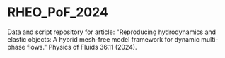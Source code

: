 # RHEO_PoF_2024
Data and script repository for article: "Reproducing hydrodynamics and elastic objects: A hybrid mesh-free model framework for dynamic multi-phase flows." Physics of Fluids 36.11 (2024).
